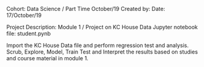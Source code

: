 
Cohort: Data Science / Part Time October/19
Created by: 
Date: 17/October/19

Project Description: Module 1 / Project on KC House Data
Jupyter notebook file:  student.pynb

Import the KC House Data file and perform regression test and analysis.   
Scrub, Explore, Model, Train Test and Interpret the results based on studies and course material in module 1.

 
